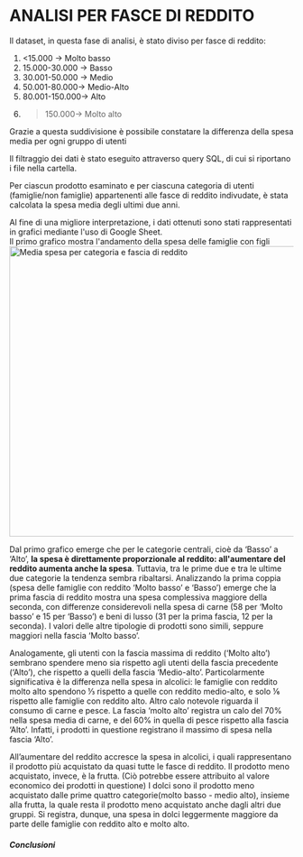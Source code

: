 <h1>ANALISI PER FASCE DI REDDITO</h1>

Il dataset, in questa fase di analisi, è stato diviso per fasce di reddito:
1. <15.000 → Molto basso
2. 15.000-30.000 → Basso
3. 30.001-50.000 → Medio
4. 50.001-80.000→ Medio-Alto
5. 80.001-150.000→ Alto
6. >150.000→ Molto alto
<p>
Grazie a questa suddivisione è possibile constatare la differenza della spesa media per
ogni gruppo di utenti
</p><p>
Il filtraggio dei dati è stato eseguito attraverso query SQL, di cui si riportano i file nella cartella.
</p>
<p>Per ciascun prodotto esaminato e per ciascuna categoria di utenti (famiglie/non famiglie) appartenenti alle fasce di reddito indivudate, è stata calcolata la spesa media degli ultimi due anni.
</p>

Al fine di una migliore interpretazione, i dati ottenuti sono stati rappresentati in grafici mediante l'uso di Google Sheet. <br>
Il primo grafico mostra l'andamento della spesa delle famiglie con figli 
<img width="833" height="515" alt="Media spesa per categoria e fascia di reddito " src="https://github.com/user-attachments/assets/5160828b-467e-4f4a-ad4a-55e6a9b51d6f" />
<p>
Dal primo grafico emerge che per le categorie centrali, cioè da ‘Basso’ a ‘Alto’, <b>la spesa è direttamente proporzionale al reddito: all'aumentare del reddito aumenta anche la spesa</b>. 
Tuttavia, tra le prime due e tra le ultime due categorie la tendenza sembra ribaltarsi. Analizzando la prima coppia (spesa delle famiglie con reddito ‘Molto basso’ e ‘Basso’) emerge che la prima fascia di reddito mostra una spesa complessiva maggiore della seconda, con differenze considerevoli nella spesa di carne (58 per ‘Molto basso’ e 15 per ‘Basso’) e beni di lusso (31 per la prima fascia, 12 per la seconda). I valori delle altre tipologie di prodotti sono simili, seppure maggiori nella fascia ‘Molto basso’. </p>
<p>
Analogamente, gli utenti con la fascia massima di reddito (‘Molto alto’) sembrano spendere meno sia rispetto agli utenti della fascia precedente (‘Alto’), che rispetto a quelli della fascia ‘Medio-alto’. Particolarmente significativa è la differenza nella spesa in alcolici: le famiglie con reddito molto alto spendono  ⅓  rispetto a quelle con reddito medio-alto, e solo ⅙ rispetto alle famiglie con reddito alto.
Altro calo notevole riguarda il consumo di carne e pesce. La fascia ‘molto alto’ registra un calo del 70% nella spesa media di carne, e del 60% in quella di pesce rispetto alla fascia ‘Alto’. Infatti, i prodotti in questione registrano il massimo di spesa nella fascia ‘Alto’. </p> <p>
All’aumentare del reddito accresce la spesa in alcolici, i quali rappresentano il prodotto più acquistato da quasi tutte le fasce di reddito. 
Il prodotto meno acquistato, invece, è la frutta. (Ciò potrebbe essere attribuito al valore economico dei prodotti in questione)
I dolci sono il prodotto meno acquistato dalle prime quattro categorie(molto basso - medio alto), insieme alla frutta, la quale resta il prodotto meno acquistato anche dagli altri due gruppi. Si registra, dunque, una spesa in dolci leggermente maggiore da parte delle famiglie con reddito alto e molto alto. 
  </p>
<p>
<h5>Conclusioni</h5>
</p>


